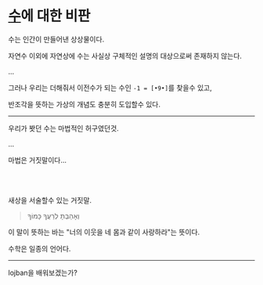 # [수](./Number.md)에 대한 비판

수는 인간이 만들어낸 상상물이다.

자연수 이외에 자연상에 수는 사실상 구체적인 설명의 대상으로써 존재하지 않는다.

...

그러나 우리는 더해줘서 이전수가 되는 수인 `-1 = [•9•]`를 찾을수 있고,

반조각을 뜻하는 가상의 개념도 충분히 도입할수 있다.

---

우리가 봣던 수는 마법적인 허구였던것.

...

마법은 거짓말이다...

<br/><br/>

새상을 서술할수 있는 거짓말.

> וְאָהַבְתָּ לְרֵעֲךָ כָּמוֹךָ

이 말이 뜻하는 바는 "너의 이웃을 네 몸과 같이 사랑하라"는 뜻이다.

수학은 일종의 언어다.

---

lojban을 배워보겠는가?